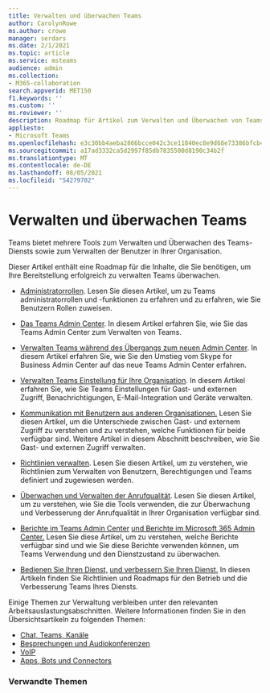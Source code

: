 ```yaml
---
title: Verwalten und überwachen Teams
author: CarolynRowe
ms.author: crowe
manager: serdars
ms.date: 2/1/2021
ms.topic: article
ms.service: msteams
audience: admin
ms.collection:
- M365-collaboration
search.appverid: MET150
f1.keywords: ''
ms.custom: ''
ms.reviewer: ''
description: Roadmap für Artikel zum Verwalten und Überwachen von Teams.
appliesto:
- Microsoft Teams
ms.openlocfilehash: e3c30bb4aeba2866bcce042c3ce11840ec8e9d68e73386bfcb4f3b434a136506
ms.sourcegitcommit: a17ad3332ca5d2997f85db7835500d8190c34b2f
ms.translationtype: MT
ms.contentlocale: de-DE
ms.lasthandoff: 08/05/2021
ms.locfileid: "54279702"
---
```

# <a name="manage-and-monitor-teams"></a>Verwalten und überwachen Teams

Teams bietet mehrere Tools zum Verwalten und Überwachen des Teams-Diensts sowie zum Verwalten der Benutzer in Ihrer Organisation.

Dieser Artikel enthält eine Roadmap für die Inhalte, die Sie benötigen, um Ihre Bereitstellung erfolgreich zu verwalten Teams überwachen.

- [Administratorrollen](using-admin-roles.md). Lesen Sie diesen Artikel, um zu Teams administratorrollen und -funktionen zu erfahren und zu erfahren, wie Sie Benutzern Rollen zuweisen.

- [Das Teams Admin Center](manage-teams-in-modern-portal.md). In diesem Artikel erfahren Sie, wie Sie das Teams Admin Center zum Verwalten von Teams.  

- [Verwalten Teams während des Übergangs zum neuen Admin Center](manage-teams-skypeforbusiness-admin-center.md). In diesem Artikel erfahren Sie, wie Sie den Umstieg vom Skype for Business Admin Center auf das neue Teams Admin Center erfahren. 

- [Verwalten Teams Einstellung für Ihre Organisation](enable-features-office-365.md). In diesem Artikel erfahren Sie, wie Sie Teams Einstellungen für Gast- und externen Zugriff, Benachrichtigungen, E-Mail-Integration und Geräte verwalten.  

- [Kommunikation mit Benutzern aus anderen Organisationen.](communicate-with-users-from-other-organizations.md) Lesen Sie diesen Artikel, um die Unterschiede zwischen Gast- und externem Zugriff zu verstehen und zu verstehen, welche Funktionen für beide verfügbar sind. Weitere Artikel in diesem Abschnitt beschreiben, wie Sie Gast- und externen Zugriff verwalten.

- [Richtlinien verwalten](assign-policies.md). Lesen Sie diesen Artikel, um zu verstehen, wie Richtlinien zum Verwalten von Benutzern, Berechtigungen und Teams definiert und zugewiesen werden.

- [Überwachen und Verwalten der Anrufqualität](monitor-call-quality-qos.md). Lesen Sie diesen Artikel, um zu verstehen, wie Sie die Tools verwenden, die zur Überwachung und Verbesserung der Anrufqualität in Ihrer Organisation verfügbar sind.

- [Berichte im Teams Admin Center](teams-analytics-and-reports/teams-reporting-reference.md) [und Berichte im Microsoft 365 Admin Center.](teams-activity-reports.md) Lesen Sie diese Artikel, um zu verstehen, welche Berichte verfügbar sind und wie Sie diese Berichte verwenden können, um Teams Verwendung und den Dienstzustand zu überwachen.

- [Bedienen Sie Ihren Dienst,](teams-analytics-and-reports/teams-reporting-reference.md) [und verbessern Sie Ihren Dienst.](upgrade-enhance-my-service.md) In diesen Artikeln finden Sie Richtlinien und Roadmaps für den Betrieb und die Verbesserung Teams Ihres Diensts.

Einige Themen zur Verwaltung verbleiben unter den relevanten Arbeitsauslastungsabschnitten. Weitere Informationen finden Sie in den Übersichtsartikeln zu folgenden Themen:

- [Chat, Teams, Kanäle](deploy-chat-teams-channels-microsoft-teams-landing-page.md)
- [Besprechungen und Audiokonferenzen](deploy-meetings-microsoft-teams-landing-page.md)
- [VoIP](cloud-voice-landing-page.md)
- [Apps, Bots und Connectors](deploy-apps-microsoft-teams-landing-page.md)


### <a name="related-topics"></a>Verwandte Themen


